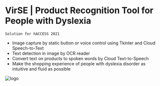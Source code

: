# VirSE | Product Recognition Tool for People with Dyslexia
```
Solution for hACCESS 2021
```
* Image capture by static button or voice control using Tkinter and Cloud Speech-to-Text
* Text detection in image by OCR reader
* Convert text on products to spoken words by Cloud Text-to-Speech
* Make the shopping experience of people with dyslexia disorder as intuitive and fluid as possible

![logo](https://ibb.co/xqz4T5K)
